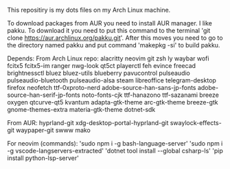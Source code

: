 This repositiry is my dots files on my Arch Linux machine.

To download packages from AUR you need to install AUR manager. I like pakku. To download it you need to put this command to the terminal 'git clone https://aur.archlinux.org/pakku.git'. After this moves you need to go to the directory named pakku and put command 'makepkg -si' to build pakku. 

Depends:
From Arch Linux repo:
    alacritty neovim git zsh ly waybar wofi fcitx5 fcitx5-im ranger nwg-look qt5ct playerctl feh evince freecad brightnessctl bluez bluez-utils blueberry pavucontrol pulseaudio pulseaudio-bluetooth pulseaudio-alsa steam libreoffice telegram-desktop firefox neofetch ttf-0xproto-nerd adobe-source-han-sans-jp-fonts adobe-source-han-serif-jp-fonts noto-fonts-cjk ttf-hanazono ttf-sazanami breeze oxygen qtcurve-qt5 kvantum adapta-gtk-theme arc-gtk-theme breeze-gtk gnome-themes-extra  materia-gtk-theme dotnet-sdk   

From AUR:
    hyprland-git xdg-desktop-portal-hyprland-git swaylock-effects-git waypaper-git swww mako 

For neovim (commands):
    'sudo npm i -g bash-language-server'
    'sudo npm i -g vscode-langservers-extracted'
    'dotnet tool install --global csharp-ls'
    'pip install python-lsp-server'
